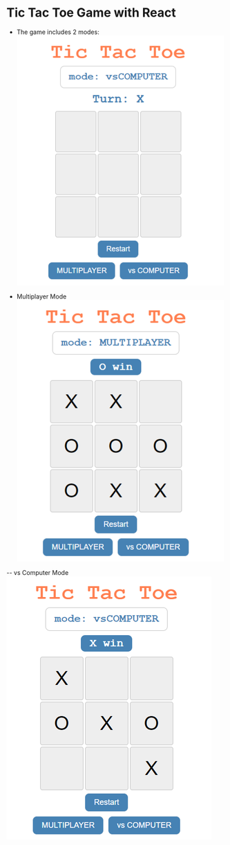 # Tic Tac Toe Game with React

- The game includes 2 modes:
![](src/assets/1.PNG)

- Multiplayer Mode
![](src/assets/3.PNG)

-- vs Computer Mode
![](src/assets/2.PNG)
